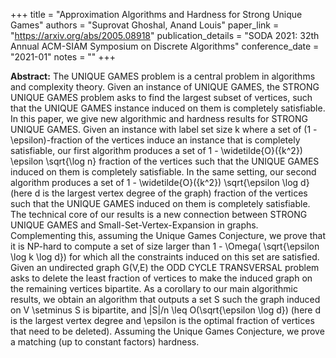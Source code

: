 +++
title = "Approximation Algorithms and Hardness for Strong Unique Games"
authors = "Suprovat Ghoshal, Anand Louis"
paper_link = "https://arxiv.org/abs/2005.08918"
publication_details = "SODA 2021: 32th Annual ACM-SIAM Symposium on Discrete Algorithms"
conference_date = "2021-01"
notes = ""
+++

<b>Abstract:</b>
The UNIQUE GAMES problem is a central problem in algorithms and complexity theory. Given an instance of UNIQUE GAMES, the STRONG UNIQUE GAMES problem asks to find the largest subset of vertices, such that the UNIQUE GAMES instance induced on them is completely satisfiable. In this paper, we give new algorithmic and hardness results for STRONG UNIQUE GAMES. Given an instance with label set size k where a set of (1 - \epsilon)-fraction of the vertices induce an instance that is completely satisfiable, our first algorithm produces a set of 1 - \widetilde{O}({k^2}) \epsilon \sqrt{\log n} fraction of the vertices such that the UNIQUE GAMES induced on them is completely satisfiable. In the same setting, our second algorithm produces a set of 1 - \widetilde{O}({k^2}) \sqrt{\epsilon \log d} (here d is the largest vertex degree of the graph) fraction of the vertices such that the UNIQUE GAMES induced on them is completely satisfiable. The technical core of our results is a new connection between STRONG UNIQUE GAMES and Small-Set-Vertex-Expansion in graphs. Complementing this, assuming the Unique Games Conjecture, we prove that it is NP-hard to compute a set of size larger than 1 - \Omega( \sqrt{\epsilon \log k \log d}) for which all the constraints induced on this set are satisfied. 
Given an undirected graph G(V,E) the ODD CYCLE TRANSVERSAL problem asks to delete the least fraction of vertices to make the induced graph on the remaining vertices bipartite. As a corollary to our main algorithmic results, we obtain an algorithm that outputs a set S such the graph induced on V \setminus S is bipartite, and |S|/n \leq O(\sqrt{\epsilon \log d}) (here d is the largest vertex degree and \epsilon is the optimal fraction of vertices that need to be deleted). Assuming the Unique Games Conjecture, we prove a matching (up to constant factors) hardness.